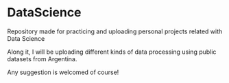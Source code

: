 # DataScience

Repository made for practicing and uploading personal projects related with Data Science

Along it, I will be uploading different kinds of data processing using public datasets from Argentina.

Any suggestion is welcomed of course!
